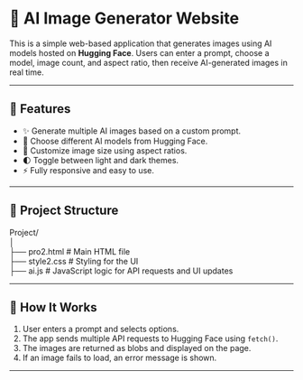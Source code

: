 # 🧠 AI Image Generator Website

This is a simple web-based application that generates images using AI models hosted on **Hugging Face**. Users can enter a prompt, choose a model, image count, and aspect ratio, then receive AI-generated images in real time.

---


## 🚀 Features

- ✨ Generate multiple AI images based on a custom prompt.
- 📸 Choose different AI models from Hugging Face.
- 📐 Customize image size using aspect ratios.
- 🌓 Toggle between light and dark themes.
- ⚡ Fully responsive and easy to use.

---

## 📁 Project Structure

Project/ <br/>
│<br/>
├── pro2.html # Main HTML file <br/>
├── style2.css # Styling for the UI <br/>
├── ai.js # JavaScript logic for API requests and UI updates <br/>


---

## 🔧 How It Works

1. User enters a prompt and selects options.
2. The app sends multiple API requests to Hugging Face using `fetch()`.
3. The images are returned as blobs and displayed on the page.
4. If an image fails to load, an error message is shown.

---

